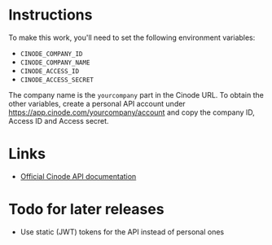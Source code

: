 # Instructions

To make this work, you'll need to set the following environment variables:

- `CINODE_COMPANY_ID`
- `CINODE_COMPANY_NAME`
- `CINODE_ACCESS_ID`
- `CINODE_ACCESS_SECRET`

The company name is the `yourcompany` part in the Cinode URL. To obtain the other variables, create a personal API account under https://app.cinode.com/yourcompany/account and copy the company ID, Access ID and Access secret.

# Links

- [Official Cinode API documentation](https://api.cinode.com/docs/index.html)

# Todo for later releases

- Use static (JWT) tokens for the API instead of personal ones
